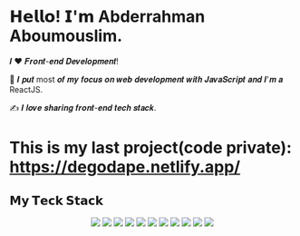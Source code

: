 # 𝗛𝗲𝗹𝗹𝗼! 𝗜'𝗺 Abderrahman Aboumouslim.

𝑰 ❤️ 𝑭𝒓𝒐𝒏𝒕-𝒆𝒏𝒅 𝑫𝒆𝒗𝒆𝒍𝒐𝒑𝒎𝒆𝒏𝒕!

:vulcan_salute: 𝑰 𝒑𝒖𝒕 most 𝒐𝒇 𝒎𝒚 𝒇𝒐𝒄𝒖𝒔 𝒐𝒏 𝒘𝒆𝒃 𝒅𝒆𝒗𝒆𝒍𝒐𝒑𝒎𝒆𝒏𝒕 𝒘𝒊𝒕𝒉 𝑱𝒂𝒗𝒂𝑺𝒄𝒓𝒊𝒑𝒕 𝒂𝒏𝒅 𝑰'𝒎 𝒂 ReactJS. 

:writing_hand: 𝑰 𝒍𝒐𝒗𝒆 𝒔𝒉𝒂𝒓𝒊𝒏𝒈 𝒇𝒓𝒐𝒏𝒕-𝒆𝒏𝒅 𝒕𝒆𝒄𝒉 𝒔𝒕𝒂𝒄𝒌.

# This is my last project(code private): https://degodape.netlify.app/

## 𝗠𝘆 𝗧𝗲𝗰𝗸 𝗦𝘁𝗮𝗰𝗸

<p>
<div align="center">
  <img src="https://img.shields.io/badge/-react-c58545?style=for-the-badge&logo=react&logoColor=c58545&labelColor=282828">
  <img src="https://img.shields.io/badge/-styled Components-ff69b4?style=for-the-badge&logo=styled-components&logoColor=d1a01f&labelColor=282828">
  <img src="https://img.shields.io/badge/-HTML-c58545?style=for-the-badge&logo=html5&logoColor=c58545&labelColor=282828">
  <img src="https://img.shields.io/badge/-CSS-d1a01f?style=for-the-badge&logo=css3&logoColor=d1a01f&labelColor=282828">
  <img src="https://img.shields.io/badge/-javascript-yellow?style=for-the-badge&logo=javascript&logoColor=98b982&labelColor=282828">
  <img src="https://img.shields.io/badge/-typescript-cyan?style=for-the-badge&logo=typescript&logoColor=98b982&labelColor=282828">
  
  <img src="https://img.shields.io/badge/-webpack-blue?style=for-the-badge&logo=webpack&logoColor=98b982&labelColor=282828">
  <img src="https://img.shields.io/badge/-sass-red?style=for-the-badge&logo=sass&logoColor=98b982&labelColor=282828">
  <img src="https://img.shields.io/badge/-visual studio code-blue?style=for-the-badge&logo=visualstudiocode&logoColor=98b982&labelColor=282828">
  <img src="https://img.shields.io/badge/-netlify-blue?style=for-the-badge&logo=netlify&logoColor=98b982&labelColor=282828">
  <img src="https://img.shields.io/badge/-github-gray?style=for-the-badge&logo=github&logoColor=98b982&labelColor=282828">
  
</div>
</p>
